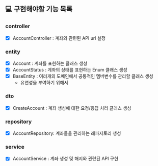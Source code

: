 ## 💻 구현해야할 기능 목록

### controller
- [x] AccountController : 계좌와 관련된 API url 설정

### entity
- [x] Account : 계좌를 표현하는 클래스 생성
- [x] AccountStatus : 계좌의 상태를 표현하는 Enum 클래스 생성
- [x] BaseEntity : 여러개의 도메인에서 공통적인 멤버변수를 관리할 클래스 생성
  - 유연성을 부여하기 위해서


### dto 
- [x] CreateAccount : 계좌 생성에 대한 요청/응답 처리 클래스 생성

### repository
- [x] AccountRepository: 계좌들을 관리하는 래파지토리 생성 

### service
- [x] AccountService : 계좌 생성 및 해지와 관련된 API 구현 